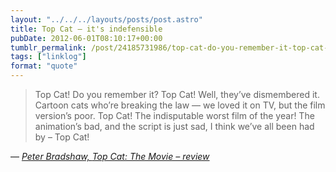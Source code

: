 ```yaml
---
layout: "../../../layouts/posts/post.astro"
title: Top Cat – it's indefensible
pubDate: 2012-06-01T08:10:17+00:00
tumblr_permalink: /post/24185731986/top-cat-do-you-remember-it-top-cat-well
tags: ["linklog"]
format: "quote"
---
```


> Top Cat! Do you remember it? Top Cat! Well, they&rsquo;ve dismembered it. Cartoon cats who&rsquo;re breaking the law — we loved it on TV, but the film version&rsquo;s poor. Top Cat! The indisputable worst film of the year! The animation&rsquo;s bad, and the script is just sad, I think we&rsquo;ve all been had by – Top Cat!

— <cite>[Peter Bradshaw, _Top Cat: The Movie – review_](https://www.theguardian.com/film/2012/may/31/top-cat-the-movie-review)</cite>
